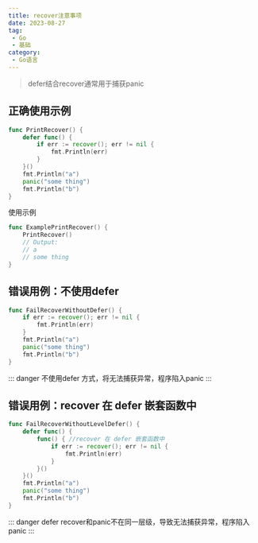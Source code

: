 ```yaml
---
title: recover注意事项
date: 2023-08-27
tag:
 - Go
 - 基础
category:
 - Go语言
---
```


> defer结合recover通常用于捕获panic

## 正确使用示例

```go
func PrintRecover() {
	defer func() {
		if err := recover(); err != nil {
			fmt.Println(err)
		}
	}()
	fmt.Println("a")
	panic("some thing")
	fmt.Println("b")
}
```

使用示例

```go
func ExamplePrintRecover() {
	PrintRecover()
	// Output:
	// a
	// some thing
}
```

## 错误用例：不使用defer

```go
func FailRecoverWithoutDefer() {
	if err := recover(); err != nil {
		fmt.Println(err)
	}
	fmt.Println("a")
	panic("some thing")
	fmt.Println("b")
}
```

::: danger
不使用defer 方式，将无法捕获异常，程序陷入panic
:::

## 错误用例：recover 在 defer 嵌套函数中

```go
func FailRecoverWithoutLevelDefer() {
	defer func() {
		func() { //recover 在 defer 嵌套函数中
			if err := recover(); err != nil {
				fmt.Println(err)
			}
		}()
	}()
	fmt.Println("a")
	panic("some thing")
	fmt.Println("b")
}
```

::: danger
defer recover和panic不在同一层级，导致无法捕获异常，程序陷入panic
:::
